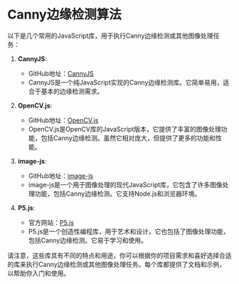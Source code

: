 
# Canny边缘检测算法 


以下是几个常用的JavaScript库，用于执行Canny边缘检测或其他图像处理任务：

1. **CannyJS**:
   - GitHub地址：[CannyJS](https://github.com/yuta1984/CannyJS)
   - CannyJS是一个纯JavaScript实现的Canny边缘检测库。它简单易用，适合于基本的边缘检测需求。

2. **OpenCV.js**:
   - GitHub地址：[OpenCV.js](https://github.com/opencv/opencv.js)
   - OpenCV.js是OpenCV库的JavaScript版本，它提供了丰富的图像处理功能，包括Canny边缘检测。虽然它相对庞大，但提供了更多的功能和性能。

3. **image-js**:
   - GitHub地址：[image-js](https://github.com/image-js/core)
   - image-js是一个用于图像处理的现代JavaScript库，它包含了许多图像处理功能，包括Canny边缘检测。它支持Node.js和浏览器环境。

4. **P5.js**:
   - 官方网站：[P5.js](https://p5js.org/)
   - P5.js是一个创造性编程库，用于艺术和设计，它也包括了图像处理功能，包括Canny边缘检测。它易于学习和使用。

请注意，这些库具有不同的特点和用途，你可以根据你的项目需求和喜好选择合适的库来执行Canny边缘检测或其他图像处理任务。每个库都提供了文档和示例，以帮助你入门和使用。

